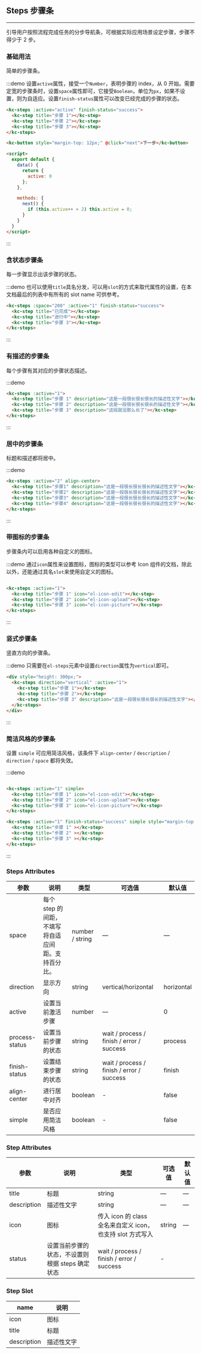 <script>
  export default {
    data() {
      return {
        active: 0
      };
    },

    methods: {
      next() {
        if (this.active++ > 2) this.active = 0;
      }
    }
  }
</script>

## Steps 步骤条
-------------------
引导用户按照流程完成任务的分步导航条，可根据实际应用场景设定步骤，步骤不得少于 2 步。

### 基础用法

简单的步骤条。

:::demo 设置`active`属性，接受一个`Number`，表明步骤的 index，从 0 开始。需要定宽的步骤条时，设置`space`属性即可，它接受`Boolean`，单位为`px`，如果不设置，则为自适应。设置`finish-status`属性可以改变已经完成的步骤的状态。
```html
<kc-steps :active="active" finish-status="success">
  <kc-step title="步骤 1"></kc-step>
  <kc-step title="步骤 2"></kc-step>
  <kc-step title="步骤 3"></kc-step>
</kc-steps>

<kc-button style="margin-top: 12px;" @click="next">下一步</kc-button>

<script>
  export default {
    data() {
      return {
        active: 0
      };
    },

    methods: {
      next() {
        if (this.active++ > 2) this.active = 0;
      }
    }
  }
</script>
```
:::

### 含状态步骤条

每一步骤显示出该步骤的状态。

:::demo 也可以使用`title`具名分发，可以用`slot`的方式来取代属性的设置，在本文档最后的列表中有所有的 slot name 可供参考。
```html
<kc-steps :space="200" :active="1" finish-status="success">
  <kc-step title="已完成"></kc-step>
  <kc-step title="进行中"></kc-step>
  <kc-step title="步骤 3"></kc-step>
</kc-steps>
```
:::

### 有描述的步骤条

每个步骤有其对应的步骤状态描述。

:::demo
```html
<kc-steps :active="1">
  <kc-step title="步骤 1" description="这是一段很长很长很长的描述性文字"></kc-step>
  <kc-step title="步骤 2" description="这是一段很长很长很长的描述性文字"></kc-step>
  <kc-step title="步骤 3" description="这段就没那么长了"></kc-step>
</kc-steps>
```
:::

### 居中的步骤条

标题和描述都将居中。

:::demo
```html
<kc-steps :active="2" align-center>
  <kc-step title="步骤1" description="这是一段很长很长很长的描述性文字"></kc-step>
  <kc-step title="步骤2" description="这是一段很长很长很长的描述性文字"></kc-step>
  <kc-step title="步骤3" description="这是一段很长很长很长的描述性文字"></kc-step>
  <kc-step title="步骤4" description="这是一段很长很长很长的描述性文字"></kc-step>
</kc-steps>
```
:::

### 带图标的步骤条
步骤条内可以启用各种自定义的图标。

:::demo 通过`icon`属性来设置图标，图标的类型可以参考 Icon 组件的文档，除此以外，还能通过具名`slot`来使用自定义的图标。
```html

<kc-steps :active="1">
  <kc-step title="步骤 1" icon="el-icon-edit"></kc-step>
  <kc-step title="步骤 2" icon="el-icon-upload"></kc-step>
  <kc-step title="步骤 3" icon="el-icon-picture"></kc-step>
</kc-steps>
```
:::

### 竖式步骤条

竖直方向的步骤条。

:::demo 只需要在`el-steps`元素中设置`direction`属性为`vertical`即可。
```html
<div style="height: 300px;">
  <kc-steps direction="vertical" :active="1">
    <kc-step title="步骤 1"></kc-step>
    <kc-step title="步骤 2"></kc-step>
    <kc-step title="步骤 3" description="这是一段很长很长很长的描述性文字"></kc-step>
  </kc-steps>
</div>
```
:::

### 简洁风格的步骤条
设置 `simple` 可应用简洁风格，该条件下 `align-center` / `description` / `direction` / `space` 都将失效。

:::demo
```html

<kc-steps :active="1" simple>
  <kc-step title="步骤 1" icon="el-icon-edit"></kc-step>
  <kc-step title="步骤 2" icon="el-icon-upload"></kc-step>
  <kc-step title="步骤 3" icon="el-icon-picture"></kc-step>
</kc-steps>

<kc-steps :active="1" finish-status="success" simple style="margin-top: 20px">
  <kc-step title="步骤 1" ></kc-step>
  <kc-step title="步骤 2" ></kc-step>
  <kc-step title="步骤 3" ></kc-step>
</kc-steps>
```
:::

### Steps Attributes

| 参数      | 说明    | 类型      | 可选值       | 默认值   |
|---------- |-------- |---------- |-------------  |-------- |
| space | 每个 step 的间距，不填写将自适应间距。支持百分比。 | number / string | — | — |
| direction | 显示方向 | string | vertical/horizontal | horizontal |
| active | 设置当前激活步骤  | number | — | 0 |
| process-status | 设置当前步骤的状态 | string | wait / process / finish / error / success | process |
| finish-status | 设置结束步骤的状态 | string | wait / process / finish / error / success | finish |
| align-center | 进行居中对齐 | boolean | - | false |
| simple | 是否应用简洁风格 | boolean | - | false |

### Step Attributes
| 参数      | 说明    | 类型      | 可选值       | 默认值   |
|---------- |-------- |---------- |-------------  |-------- |
| title | 标题 | string | — | — |
| description | 描述性文字 | string | — | — |
| icon | 图标 | 传入 icon 的 class 全名来自定义 icon，也支持 slot 方式写入 | string | — |
| status | 设置当前步骤的状态，不设置则根据 steps 确定状态 | wait / process / finish / error / success | - |

### Step Slot
| name | 说明  |
|----|----|
| icon | 图标 |
| title | 标题 |
| description | 描述性文字 |

